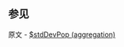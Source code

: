 ## 参见

原文 - [$stdDevPop (aggregation)]( https://docs.mongodb.com/manual/reference/operator/aggregation/stdDevPop/ )

